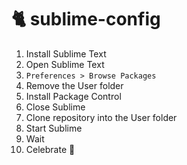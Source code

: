 # 🐈 sublime-config

1. Install Sublime Text
2. Open Sublime Text
3. `Preferences > Browse Packages`
4. Remove the User folder
5. Install Package Control
6. Close Sublime
7. Clone repository into the User folder
8. Start Sublime
9. Wait
10. Celebrate 🎉
